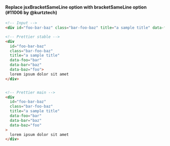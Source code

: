 #### Replace jsxBracketSameLine option with bracketSameLine option (#11006 by @kurtztech)

<!-- deprecate the jsxBracketSameLine option in favour of an bracketSameLine option that will work for -->
<!-- HTML, Angular, Vue, JSX  -->

<!-- prettier-ignore -->
```html
<!-- Input -->
<div id="foo-bar-baz" class="bar-foo-baz" title="a sample title" data-foo="bar" data-bar="baz" data-baz="foo">lorem ipsum dolor sit amet</div>

<!-- Prettier stable -->
<div
  id="foo-bar-baz"
  class="bar-foo-baz"
  title="a sample title"
  data-foo="bar"
  data-bar="baz"
  data-baz="foo">
  lorem ipsum dolor sit amet
</div>


<!-- Prettier main -->
<div
  id="foo-bar-baz"
  class="bar-foo-baz"
  title="a sample title"
  data-foo="bar"
  data-bar="baz"
  data-baz="foo"
>
  lorem ipsum dolor sit amet
</div>
```

